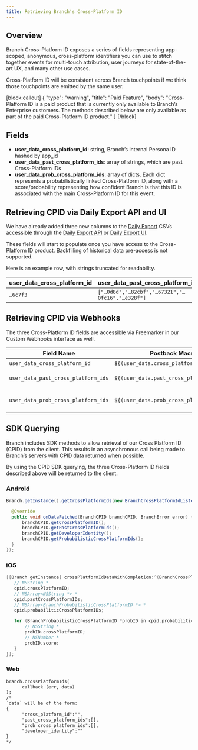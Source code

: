```yaml
---
title: Retrieving Branch's Cross-Platform ID
---
```

## Overview

Branch Cross-Platform ID exposes a series of fields representing app-scoped, anonymous, cross-platform identifiers you can use to stitch together events for multi-touch attribution, user journeys for state-of-the-art UX, and many other use cases.

Cross-Platform ID will be consistent across Branch touchpoints if we think those touchpoints are emitted by the same user.


[block:callout]
{
  "type": "warning",
  "title": "Paid Feature",
  "body": "Cross-Platform ID is a paid product that is currently only available to Branch’s Enterprise customers. The methods described below are only available as part of the paid Cross-Platform ID product."
}
[/block]


## Fields

- <notranslate>**user_data_cross_platform_id**</notranslate>: string, Branch’s internal Persona ID hashed by app_id
- <notranslate>**user_data_past_cross_platform_ids**</notranslate>: array of strings, which are past Cross-Platform IDs
- <notranslate>**user_data_prob_cross_platform_ids**</notranslate>: array of dicts. Each dict represents a probabilistically linked Cross-Platform ID, along with a score/probability representing how confident Branch is that this ID is associated with the main Cross-Platform ID for this event.

## Retrieving CPID via Daily Export API and UI

We have already added three new columns to the [Daily Export](https://docs.branch.io/exports/daily-exports/) CSVs accessible through the [Daily Export API](https://docs.branch.io/exports/daily-exports/#access-via-api) or [Daily Export UI](https://docs.branch.io/exports/daily-exports/#access-via-branch-dashboard).

These fields will start to populate once you have access to the Cross-Platform ID product. Backfilling of historical data pre-access is not supported.

Here is an example row, with strings truncated for readability.

| user_data_cross_platform_id | user_data_past_cross_platform_ids | user_data_prob_cross_platform_ids |
| --- | --- | --- |
| `…6c7f3` | `["…0d8d","…82cbf","…67321","…0fc16","…e328f"]` | `[{"id":"...c7510","probability":0.9092076420783997}]` |


## Retrieving CPID via Webhooks

The three Cross-Platform ID fields are accessible via Freemarker in our Custom Webhooks interface as well.

| Field Name | Postback Macro | Type | Sample Usage |
| --- | --- | --- | --- |
| `user_data_cross_platform_id` | `${(user_data.cross_platform_id)!}` | String | `cpid=${(user_data.cross_platform_id)!}` |
| `user_data_past_cross_platform_ids` | `${(user_data.past_cross_platform_ids)!}` | Array | `past_cpids=<@loop data=user_data.past_cross_platform_ids>${key}=${(val)!}<@sep>&</@sep></@loop>` |
| `user_data_prob_cross_platform_ids` | `${(user_data.prob_cross_platform_ids)!}` | Array of Dicts | `prob_cpids=<@urlencode><@jsonmap><@loop data=user_data.past_cross_platform_ids>\"${key}\":\"${(val)!}\"<@sep>,</@sep></@loop></@jsonmap></@urlencode>` |


## SDK Querying

Branch includes SDK methods to allow retrieval of our Cross Platform ID (CPID) from the client. This results in an asynchronous call being made to Branch’s servers with CPID data returned when possible.

By using the CPID SDK querying, the three Cross-Platform ID fields described above will be returned to the client.


### Android

```java
Branch.getInstance().getCrossPlatformIds(new BranchCrossPlatformIdListener() {

  @Override
  public void onDataFetched(BranchCPID branchCPID, BranchError error) {
      branchCPID.getCrossPlatformID();
      branchCPID.getPastCrossPlatformIds();
      branchCPID.getDeveloperIdentity();
      branchCPID.getProbabilisticCrossPlatformIds();
  }
});
```

### iOS

```objective-c
[[Branch getInstance] crossPlatformIdDataWithCompletion:^(BranchCrossPlatformID *cpid) {
   // NSString *
   cpid.crossPlatformID;
   // NSArray<NSString *> *
   cpid.pastCrossPlatformIDs;
   // NSArray<BranchProbabilisticCrossPlatformID *> *
   cpid.probabiliticCrossPlatformIDs;

   for (BranchProbabilisticCrossPlatformID *probID in cpid.probabiliticCrossPlatformIDs) {
       // NSString *
       probID.crossPlatformID;
       // NSNumber *
       probID.score;
   }
}];
```

### Web

```html
branch.crossPlatformIds(
      callback (err, data)
);
/*
`data` will be of the form:
{
      "cross_platform_id":"",
      "past_cross_platform_ids":[],
      "prob_cross_platform_ids":[],
      "developer_identity":""
}
*/
```
